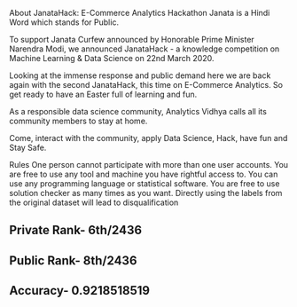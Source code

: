 About JanataHack: E-Commerce Analytics Hackathon
Janata is a Hindi Word which stands for Public.

To support Janata Curfew announced by Honorable Prime Minister Narendra Modi, we announced JanataHack - a knowledge competition on Machine Learning & Data Science on 22nd March 2020. 

Looking at the immense response and public demand here we are back again with the second JanataHack, this time on E-Commerce Analytics. So get ready to have an Easter full of learning and fun. 

As a responsible data science community, Analytics Vidhya calls all its community members to stay at home. 

Come, interact with the community, apply Data Science, Hack, have fun and Stay Safe.



Rules
One person cannot participate with more than one user accounts.
You are free to use any tool and machine you have rightful access to.
You can use any programming language or statistical software.
You are free to use solution checker as many times as you want.
Directly using the labels from the original dataset will lead to disqualification
## Private Rank- 6th/2436
## Public Rank- 8th/2436
## Accuracy- 0.9218518519
